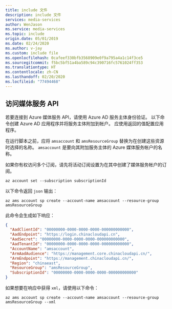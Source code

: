 ```yaml
---
title: include 文件
description: include 文件
services: media-services
author: WenJason
ms.service: media-services
ms.topic: include
origin.date: 05/01/2019
ms.date: 02/24/2020
ms.author: v-jay
ms.custom: include file
ms.openlocfilehash: 0cafeef330bfb3568909e0f9a795a4a1c14f3ce5
ms.sourcegitcommit: f5bc5bf51a4ba589c94c390716fc5761024ff353
ms.translationtype: HT
ms.contentlocale: zh-CN
ms.lasthandoff: 02/20/2020
ms.locfileid: "77494468"
---
```

## <a name="access-the-media-services-api"></a>访问媒体服务 API

若要连接到 Azure 媒体服务 API，请使用 Azure AD 服务主体身份验证。 以下命令创建 Azure AD 应用程序并将服务主体附加到帐户。 应使用返回的值配置应用程序。

在运行脚本之前，应将 `amsaccount` 和 `amsResourceGroup` 替换为在创建这些资源时选择的名称。 `amsaccount` 是要向其附加服务主体的 Azure 媒体服务帐户的名称。

如果你有权访问多个订阅，请先将活动订阅设置为在其中创建了媒体服务帐户的订阅。

```azurecli
az account set --subscription subscriptionId
```

以下命令返回 `json` 输出：

```azurecli
az ams account sp create --account-name amsaccount --resource-group amsResourceGroup
```

此命令会生成如下响应：

```json
{
  "AadClientId": "00000000-0000-0000-0000-000000000000",
  "AadEndpoint": "https://login.chinacloudapi.cn",
  "AadSecret": "00000000-0000-0000-0000-000000000000",
  "AadTenantId": "00000000-0000-0000-0000-000000000000",
  "AccountName": "amsaccount",
  "ArmAadAudience": "https://management.core.chinacloudapi.cn/",
  "ArmEndpoint": "https://management.chinacloudapi.cn/",
  "Region": "chinaeast",
  "ResourceGroup": "amsResourceGroup",
  "SubscriptionId": "00000000-0000-0000-0000-000000000000"
}
```

如果想要在响应中获得 `xml`，请使用以下命令：

```azurecli
az ams account sp create --account-name amsaccount --resource-group amsResourceGroup --xml
```
